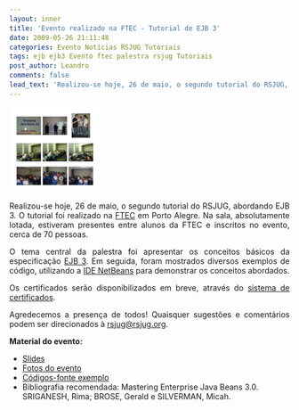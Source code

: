 ```yaml
---
layout: inner
title: 'Evento realizado na FTEC - Tutorial de EJB 3'
date: 2009-05-26 21:11:48
categories: Evento Notícias RSJUG Tutoriais
tags: ejb ejb3 Evento ftec palestra rsjug Tutoriais
post_author: Leandro
comments: false
lead_text: 'Realizou-se hoje, 26 de maio, o segundo tutorial do RSJUG, abordando EJB 3. O tutorial foi realizado na FTEC em Porto Alegre. Na sala, absolutamente lotada, estiveram presentes entre alunos da FTEC e inscritos no evento, cerca de 70 pessoas. O tema centra...'
---
```


<a href="img/evento-ejb-rsjug.png"><img class="size-medium wp-image-283 alignleft" style="border: 10px solid white;" title="evento-ejb-rsjug" src="img/evento-ejb-rsjug.png" alt="" width="142" height="133" /></a>
<p style="text-align: justify;">Realizou-se hoje, 26 de maio, o segundo tutorial do RSJUG, abordando EJB 3. O tutorial foi realizado na <a title="FTEC" href="http://www.ftec.com.br/" target="_blank">FTEC</a> em Porto Alegre. Na sala, absolutamente lotada, estiveram presentes entre alunos da FTEC e inscritos no evento, cerca de 70 pessoas.</p>
<p style="text-align: justify;">O tema central da palestra foi apresentar os conceitos básicos da especificação <a title="Site oficial de EJB na Sun" href="http://java.sun.com/products/ejb/" target="_blank">EJB 3</a>. Em seguida, foram mostrados diversos exemplos de código, utilizando a <a title="NetBeans IDE" href="http://www.netbeans.org/" target="_blank">IDE NetBeans</a> para demonstrar os conceitos abordados.</p>
<p style="text-align: justify;">Os certificados serão disponibilizados em breve, através do <a title="Sistema de certificados RSJUG" href="http://www.rsjug.org/eventos/certificateM/start.jsf" target="_blank">sistema de certificados</a>.</p>
<p style="text-align: justify;">Agredecemos a presença de todos! Quaisquer sugestões e comentários podem ser direcionados à <a href="mailto:rsjug@rsjug.org" target="_blank">rsjug@rsjug.org</a>.</p>

<strong>Material do evento:</strong>
<ul>
	<li><a href="http://www.rsjug.org/wp-content/uploads/2009/05/2009-rsjug-ejb3tut-ftec.pdf">Slides</a></li>
	<li><a title="Fotos do evento" href="http://picasaweb.google.com/lnunix/Tutorial2009_EJB" target="_blank">Fotos do evento</a></li>
	<li><a href="http://www.rsjug.org/wp-content/uploads/2009/05/projetos-netbeans.rar">Códigos-fonte exemplo</a></li>
	<li>Bibliografia recomendada: Mastering Enterprise Java Beans 3.0. SRIGANESH, Rima; BROSE, Gerald e SILVERMAN, Micah.</li>
</ul>